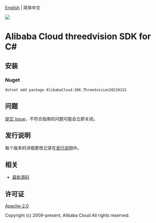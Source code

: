 [English](README.md) | 简体中文

![](https://aliyunsdk-pages.alicdn.com/icons/AlibabaCloud.svg)

# Alibaba Cloud threedvision SDK for C#

## 安装

### Nuget

```bash
dotnet add package AlibabaCloud.SDK.Threedvision20210131
```

## 问题

[提交 Issue](https://github.com/aliyun/alibabacloud-csharp-sdk/issues/new)，不符合指南的问题可能会立即关闭。

## 发行说明

每个版本的详细更改记录在[发行说明](./ChangeLog.md)中。

## 相关

* [最新源码](https://github.com/aliyun/alibabacloud-csharp-sdk/)

## 许可证

[Apache-2.0](http://www.apache.org/licenses/LICENSE-2.0)

Copyright (c) 2009-present, Alibaba Cloud All rights reserved.
